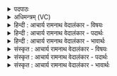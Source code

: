 <details><summary>पदपाठः</summary>

अ꣡बो꣢꣯धि। अ꣣ग्निः꣢। स꣣मि꣡धा꣢। स꣣म्। इ꣡धा꣢꣯। ज꣡ना꣢꣯नाम्। प्र꣡ति꣢꣯। धे꣣नु꣢म्। इ꣣व। आयती꣢म्। आ꣣। यती꣢म्। उ꣣षा꣡स꣢म्। य꣣ह्वा꣢। इ꣣व। प्र꣢। व꣣या꣢म्। उ꣣ज्जि꣡हा꣢नाः। उ꣣त्। जि꣡हा꣢꣯नाः। प्र। भा꣣न꣡वः꣢। स꣣स्रते। ना꣡क꣢꣯म्। अ꣡च्छ꣢꣯। १७४६।
</details>

<details><summary>अधिमन्त्रम् (VC)</summary>

- अग्निः
- बुधगविष्ठिरावात्रेयौ
- त्रिष्टुप्
- धैवतः
</details>

<details><summary>हिन्दी : आचार्य रामनाथ वेदालंकार - विषयः</summary>

प्रथम ऋचा की व्याख्या पूर्वार्चिक में ७३ क्रमाङ्क पर यज्ञ और परमात्मा के विषय में हो चुकी है। यहाँ यज्ञाग्नि के वर्णन द्वारा जीवात्मा-परमात्मा के विषय की सूचना दी गयी है।
</details>

<details><summary>हिन्दी : आचार्य रामनाथ वेदालंकार - पदार्थः</summary>

पदार्थान्वयभाषाः -  (धेनुम् इव) दुधारू गाय के समान (आयतीम्) आती हुई (उषासम् प्रति) उषा को लक्ष्य करके (जनानाम्) यजमानों की (समिधा) समिधाओं के होम से (अग्निः) यज्ञाग्नि (अबोधि) प्रबुद्ध हुआ है। (वयाम्) शाखा को (प्र उज्जिहानाः) ऊपर उठाते हुए (यह्वाः इव) बड़े-बड़े वृक्षों के समान (भानवः) अग्नि-ज्वालाएँ (नाकम् अच्छ) सूर्य की ओर (प्र सस्रते) उठ रही हैं ॥१॥ यहाँ स्वभावोक्ति और उपमा अलङ्कार हैं ॥१॥
</details>

<details><summary>हिन्दी : आचार्य रामनाथ वेदालंकार - भावार्थः</summary>

भावार्थभाषाः -  जैसे उषा के आने पर यज्ञाग्नि सूर्य की ओर उठती है,वैसे ही उपासकों की आत्मा रूप अग्नि परमात्मा की ओर उठती है ॥१॥
</details>

<details><summary>संस्कृत : आचार्य रामनाथ वेदालंकार - विषयः</summary>

तत्र प्रथमा ऋक् पूर्वार्चिके ७३ क्रमाङ्के यज्ञविषये परमात्मविषये च व्याख्याता। अत्र यज्ञाग्निवर्णनमुखेन जीवात्मपरमात्मनोर्विषयः सूच्यते।
</details>

<details><summary>संस्कृत : आचार्य रामनाथ वेदालंकार - पदार्थः</summary>

पदार्थान्वयभाषाः -  (धेनुमिव) पयस्विनीं गामिव (आयतीम्) आगच्छन्तीम् (उषासम् प्रति) उषसम् अभिलक्ष्य (जनानाम्) यजमानानाम् (समिधा) समिद्धोमेन (अग्निः) यज्ञाग्निः (अबोधि) प्रबुद्धोऽस्ति। (वयाम्) शाखाम् (प्र उज्जिहानाः) प्रोद्गमयन्तः (यह्वाः इव) महान्तो वृक्षाः इव (भानवः) यज्ञाग्नेर्ज्वालाः (नाकम् अच्छ) सूर्यं प्रति (प्र सस्रते) प्रसरन्ति ॥१॥२ अत्र स्वभावोक्तिरुपमालङ्कारश्च ॥१॥
</details>

<details><summary>संस्कृत : आचार्य रामनाथ वेदालंकार - भावार्थः</summary>

भावार्थभाषाः -  यथोषसि समागतायां यज्ञाग्निः सूर्यं प्रत्युद्गच्छति तथैवोपासकानामात्माग्निः परमात्मानं प्रति प्रसरति ॥१॥
</details>